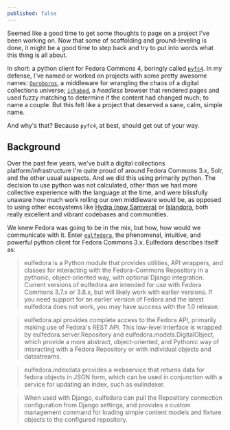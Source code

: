 ```yaml
---
published: false
---
```

Seemed like a good time to get some thoughts to page on a project I've been working on.  Now that some of scaffolding and ground-leveling is done, it might be a good time to step back and try to put into words what this thing is all about.

In short: a python client for Fedora Commons 4, boringly called [`pyfc4`](https://github.com/ghukill/pyfc4).  In my defense, I've named or worked on projects with some pretty awesome names: [`Ouroboros`](https://github.com/WSULib/ouroboros), a middleware for wrangling the chaos of a digital collections universe; [`ichabod`](https://github.com/WSULib/ichabod), a *headless* browser that rendered pages and used fuzzy matching to determine if the content had changed much; to name a couple.  But this felt like a project that deserved a sane, calm, simple name.

And why's that?  Because `pyfc4`, at best, should get out of your way.  

## Background

Over the past few years, we've built a digital collections platform/infrastructure I'm quite proud of around Fedora Commons 3.x, Solr, and the other usual suspects.  And we did this using primarily python.  The decision to use python was not calculated, other than we had more collective experience with the language at the time, and were blissfully unaware how much work rolling our own middleware would be, as opposed to using other ecosystems like [Hydra (now Samvera)](https://wiki.duraspace.org/display/samvera/Samvera) or [Islandora](https://islandora.ca/), both really excellent and vibrant codebases and communities.

We knew Fedora was going to be in the mix, but how, how would we communicate with it.  Enter [`eulfedora`](https://github.com/emory-libraries/eulfedora), the phenomenal, intuitive, and powerful python client for Fedora Commons 3.x.  Eulfedora describes itself as:

> eulfedora is a Python module that provides utilities, API wrappers, and classes for interacting with the Fedora-Commons Repository in a pythonic, object-oriented way, with optional Django integration. Current versions of eulfedora are intended for use with Fedora Commons 3.7.x or 3.8.x, but will likely work with earlier versions. If you need support for an earlier version of Fedora and the latest eulfedora does not work, you may have success with the 1.0 release.

> eulfedora.api provides complete access to the Fedora API, primarily making use of Fedora's REST API. This low-level interface is wrapped by eulfedora.server.Repository and eulfedora.models.DigitalObject, which provide a more abstract, object-oriented, and Pythonic way of interacting with a Fedora Repository or with individual objects and datastreams.

> eulfedora.indexdata provides a webservice that returns data for fedora objects in JSON form, which can be used in conjunction with a service for updating an index, such as eulindexer.

> When used with Django, eulfedora can pull the Repository connection configuration from Django settings, and provides a custom management command for loading simple content models and fixture objects to the configured repository.

